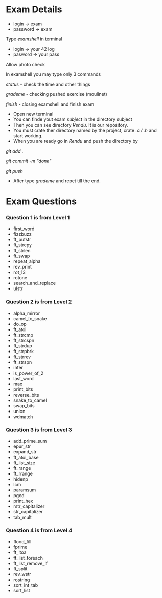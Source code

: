# Exam Details

- login -> exam
- password -> exam

Type *examshell* in terminal

- login -> your 42 log
- pasword -> your pass

Allow photo check

In examshell you may type only 3 commands

*status* - check the time and other things

*grademe* - checking pushed exercise (moulinet)

*finish* - closing examshell and finish exam


- Open new terminal
- You can finde yout exam *subject* in the directory subject
- Then you can see directory *Rendu*. It is our repository.
- You must crate ther directory named by the project, crate *.c / .h* and start working.
- When you are ready go in *Rendu* and push the directory by

*git add .*

*git commit -m "done"*

*git push*

- After type *grademe* and repet till the end.

# Exam Questions

### Question 1 is from Level 1

- first_word
- fizzbuzz
- ft_putstr
- ft_strcpy
- ft_strlen
- ft_swap
- repeat_alpha
- rev_print
- rot_13
- rotone
- search_and_replace
- ulstr 

### Question 2 is from Level 2

- alpha_mirror
- camel_to_snake
- do_op
- ft_atoi
- ft_strcmp
- ft_strcspn
- ft_strdup
- ft_strpbrk
- ft_strrev
- ft_strspn
- inter
- is_power_of_2
- last_word
- max
- print_bits
- reverse_bits
- snake_to_camel
- swap_bits
- union
- wdmatch 

### Question 3 is from Level 3

- add_prime_sum
- epur_str
- expand_str
- ft_atoi_base
- ft_list_size
- ft_range
- ft_rrange
- hidenp
- lcm
- paramsum
- pgcd
- print_hex
- rstr_capitalizer
- str_capitalizer
- tab_mult 

### Question 4 is from Level 4

- flood_fill
- fprime
- ft_itoa
- ft_list_foreach
- ft_list_remove_if
- ft_split
- rev_wstr
- rostring
- sort_int_tab
- sort_list
